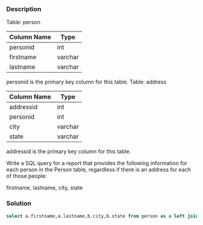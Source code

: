 ### Description

Table: person

| Column Name | Type    |
|-------------|---------|
| personid    | int     |
| firstname   | varchar |
| lastname    | varchar |

personid is the primary key column for this table.
Table: address

| Column Name | Type    |
|-------------|---------|
| addressid   | int     |
| personid    | int     |
| city        | varchar |
| state       | varchar |

addressid is the primary key column for this table.
 

Write a SQL query for a report that provides the following information for each person in the Person table, regardless if there is an address for each of those people:

firstname, lastname, city, state

### Solution

```sql
select a.firstname,a.lastname,b.city,b.state from person as a left join address as b on a.personid=b.personid
```